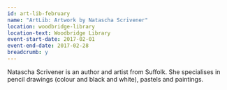```yaml
---
id: art-lib-february
name: "ArtLib: Artwork by Natascha Scrivener"
location: woodbridge-library
location-text: Woodbridge Library
event-start-date: 2017-02-01
event-end-date: 2017-02-28
breadcrumb: y
---
```


Natascha Scrivener is an author and artist from Suffolk. She specialises in pencil drawings (colour and black and white), pastels and paintings.
